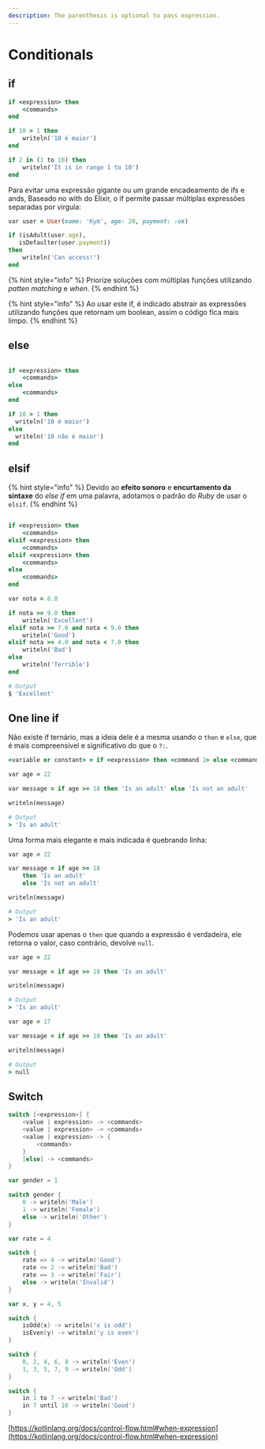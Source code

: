 ```yaml
---
description: The parenthesis is optional to pass expression.
---
```


# Conditionals

## if

```ruby
if <expression> then
    <commands>
end
```

```ruby
if 10 > 1 then
    writeln('10 é maior')
end
```

```ruby
if 2 in (1 to 10) then
    writeln('It is in range 1 to 10')
end
```

Para evitar uma expressão gigante ou um grande encadeamento de ifs e ands, Baseado no with do Elixir, o if permite passar múltiplas expressões separadas por virgula:

```ruby
var user = User(name: 'Kym', age: 20, payment: :ok)

if (isAdult(user.age),
   isDefaulter(user.payment))
then
    writeln('Can access!')
end
```

{% hint style="info" %}
Priorize soluções com múltiplas funções utilizando _patten matching_ e _when_.
{% endhint %}

{% hint style="info" %}
Ao usar este if, é indicado abstrair as expressões utilizando funções que retornam um boolean, assim o código fica mais limpo.
{% endhint %}

## else

```ruby

if <expression> then
    <commands>
else
    <commands>
end
```

```ruby
if 10 > 1 then
  writeln('10 é maior')
else
  writeln('10 não é maior')
end
```

## elsif

{% hint style="info" %}
Devido ao **efeito sonoro** e **encurtamento da sintaxe** do _else if_ em uma palavra, adotamos o padrão do _Ruby_ de usar o `elsif`.
{% endhint %}

```ruby

if <expression> then
    <commands>
elsif <expression> then
    <commands>
elsif <expression> then
    <commands>
else
    <commands>
end
```

```ruby
var nota = 8.0

if nota >= 9.0 then
    writeln('Excellent')
elsif nota >= 7.0 and nota < 9.0 then
    writeln('Good')
elsif nota >= 4.0 and nota < 7.0 then
    writeln('Bad')
else
    writeln('Terrible')
end

# Output
$ 'Excellent'
```

## One line if

Não existe if ternário, mas a ideia dele é a mesma usando o `then` e `else`, que é mais compreensível e significativo do que o `?:`.

```ruby
<variable or constant> = if <expression> then <command 1> else <command 2>
```

```ruby
var age = 22

var message = if age >= 18 then 'Is an adult' else 'Is not an adult'

writeln(message)

# Output
> 'Is an adult'
```

Uma forma mais elegante e mais indicada é quebrando linha:

```ruby
var age = 22

var message = if age >= 18
    then 'Is an adult'
    else 'Is not an adult'

writeln(message)

# Output
> 'Is an adult'
```

Podemos usar apenas o `then` que quando a expressão é verdadeira, ele retorna o valor, caso contrário, devolve `null`.

```ruby
var age = 22

var message = if age >= 18 then 'Is an adult'

writeln(message)

# Output
> 'Is an adult'
```

```ruby
var age = 17

var message = if age >= 18 then 'Is an adult'

writeln(message)

# Output
> null
```

## Switch

```csharp
switch [<expression>] {
    <value | expression> -> <commands>
    <value | expression> -> <commands>
    <value | expression> -> {
        <commands>
    }
    [else] -> <commands>
}
```

```go
var gender = 1

switch gender {
    0 -> writeln('Male')
    1 -> writeln('Female')
    else -> writeln('Other')
}
```

```go
var rate = 4

switch {
    rate => 4 -> writeln('Good')
    rate <= 2 -> writeln('Bad')
    rate == 3 -> writeln('Fair')
    else -> writeln('Invalid')
}
```

```go
var x, y = 4, 5

switch {
    isOdd(x) -> writeln('x is odd')
    isEven(y) -> writeln('y is even')
}
```

```go
switch {
    0, 2, 4, 6, 8 -> writeln('Even')
    1, 3, 5, 7, 9 -> writeln('Odd')
}
```

```go
switch {
    in 1 to 7 -> writeln('Bad')
    in 7 until 10 -> writeln('Good')
}
```

[https://kotlinlang.org/docs/control-flow.html#when-expression](https://kotlinlang.org/docs/control-flow.html#when-expression)
